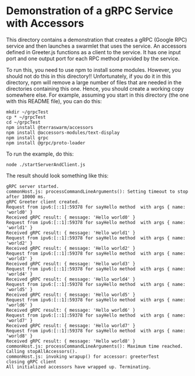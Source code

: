 # Demonstration of a gRPC Service with Accessors

This directory contains a demonstration that creates a gRPC (Google RPC)
service and then launches a swarmlet that uses the service. An accessors
defined in Greeter.js functions as a client to the service. It has one
input port and one output port for each RPC method provided by the service.

To run this, you need to use npm to install some modules. However, you
should not do this in this directory!!  Unfortunately, if you do it in this
directory, npm will remove a large number of files that are needed in the
directories containing this one.  Hence, you should create a working copy
somewhere else.  For example, assuming you start in this directory (the one
with this README file), you can do this:

    mkdir ~/grpcTest
    cp * ~/grpcTest
    cd ~/grpcTest
    npm install @terraswarm/accessors
    npm install @accessors-modules/text-display
    npm install grpc
    npm install @grpc/proto-loader

To run the example, do this:

    node ./startServerAndClient.js

The result should look something like this:

    gRPC server started.
    commonHost.js: processCommandLineArguments(): Setting timeout to stop after 10000 ms.
    gRPC Greeter client created.
    Request from ipv6:[::1]:59378 for sayHello method  with args { name: 'world0' }
    Received gRPC result: { message: 'Hello world0' }
    Request from ipv6:[::1]:59378 for sayHello method  with args { name: 'world1' }
    Received gRPC result: { message: 'Hello world1' }
    Request from ipv6:[::1]:59378 for sayHello method  with args { name: 'world2' }
    Received gRPC result: { message: 'Hello world2' }
    Request from ipv6:[::1]:59378 for sayHello method  with args { name: 'world3' }
    Received gRPC result: { message: 'Hello world3' }
    Request from ipv6:[::1]:59378 for sayHello method  with args { name: 'world4' }
    Received gRPC result: { message: 'Hello world4' }
    Request from ipv6:[::1]:59378 for sayHello method  with args { name: 'world5' }
    Received gRPC result: { message: 'Hello world5' }
    Request from ipv6:[::1]:59378 for sayHello method  with args { name: 'world6' }
    Received gRPC result: { message: 'Hello world6' }
    Request from ipv6:[::1]:59378 for sayHello method  with args { name: 'world7' }
    Received gRPC result: { message: 'Hello world7' }
    Request from ipv6:[::1]:59378 for sayHello method  with args { name: 'world8' }
    Received gRPC result: { message: 'Hello world8' }
    commonHost.js: processCommandLineArguments(): Maximum time reached. Calling stopAllAccessors().
    commonHost.js: invoking wrapup() for accessor: greeterTest
    closing gRPC client
    All initialized accessors have wrapped up. Terminating.
